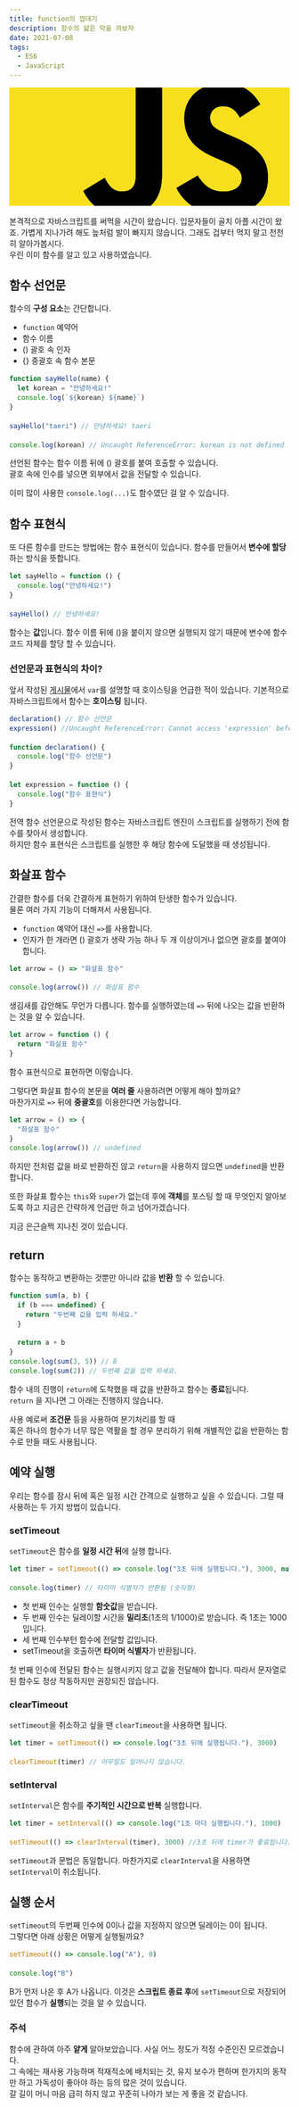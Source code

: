 ```yaml
---
title: function의 껍데기
description: 함수의 얇은 막을 까보자
date: 2021-07-08
tags:
  - ES6
  - JavaScript
---
```


![js](../../../images/js_logo.png)

본격적으로 자바스크립트를 써먹을 시간이 왔습니다. 입문자들이 골치 아플 시간이 왔죠. 가볍게 지나가려 해도 늪처럼 발이 빠지지 않습니다. 그래도 겁부터 먹지 말고 천천히 알아가봅시다.  
우린 이미 함수를 알고 있고 사용하였습니다.

## 함수 선언문

함수의 **구성 요소**는 간단합니다.

- `function` 예약어
- 함수 이름
- () 괄호 속 인자
- {} 중괄호 속 함수 본문

```js
function sayHello(name) {
  let korean = "안녕하세요!"
  console.log(`${korean} ${name}`)
}

sayHello("taeri") // 안녕하세요! taeri

console.log(korean) // Uncaught ReferenceError: korean is not defined
```

선언된 함수는 함수 이름 뒤에 () 괄호를 붙여 호출할 수 있습니다.  
괄호 속에 인수를 넣으면 외부에서 값을 전달할 수 있습니다.

이미 많이 사용한 `console.log(...)`도 함수였단 걸 알 수 있습니다.

## 함수 표현식

또 다른 함수를 만드는 방법에는 함수 표현식이 있습니다.
함수를 만들어서 **변수에 할당**하는 방식을 뜻합니다.

```js
let sayHello = function () {
  console.log("안녕하세요!")
}

sayHello() // 안녕하세요!
```

함수는 **값**입니다. 함수 이름 뒤에 ()을 붙이지 않으면 실행되지 않기 때문에 변수에 함수 코드 자체를 할당 할 수 있습니다.

### 선언문과 표현식의 차이?

앞서 작성된 [게시물](http://localhost:8000/posts/variable-constant/)에서 `var`를 설명할 때 호이스팅을 언급한 적이 있습니다.
기본적으로 자바스크립트에서 함수는 **호이스팅** 됩니다.

```js
declaration() // 함수 선언문
expression() //Uncaught ReferenceError: Cannot access 'expression' before initialization

function declaration() {
  console.log("함수 선언문")
}

let expression = function () {
  console.log("함수 표현식")
}
```

전역 함수 선언문으로 작성된 함수는 자바스크립트 엔진이 스크립트를 실행하기 전에 함수를 찾아서 생성합니다.  
하지만 함수 표현식은 스크립트를 실행한 후 해당 함수에 도달했을 때 생성됩니다.

## 화살표 함수

간결한 함수를 더욱 간결하게 표현하기 위하여 탄생한 함수가 있습니다.  
물론 여러 가지 기능이 더해져서 사용됩니다.

- `function` 예약어 대신 `=>`를 사용합니다.
- 인자가 한 개라면 () 괄호가 생략 가능 하나 두 개 이상이거나 없으면 괄호를 붙여야 합니다.

```js
let arrow = () => "화살표 함수"

console.log(arrow()) // 화살표 함수
```

생김새를 감안해도 무언가 다릅니다. 함수를 실행하였는데 `=>` 뒤에 나오는 값을 반환하는 것을 알 수 있습니다.

```js
let arrow = function () {
  return "화살표 함수"
}
```

함수 표현식으로 표현하면 이렇습니다.

그렇다면 화살표 함수의 본문을 **여러 줄** 사용하려면 어떻게 해야 할까요?  
마찬가지로 `=>` 뒤에 **중괄호**를 이용한다면 가능합니다.

```js
let arrow = () => {
  "화살표 함수"
}
console.log(arrow()) // undefined
```

하지만 전처럼 값을 바로 반환하진 않고 `return`을 사용하지 않으면 `undefined`을 반환합니다.

또한 화살표 함수는 `this`와 `super`가 없는데 후에 **객체**를 포스팅 할 때 무엇인지 알아보도록 하고 지금은 간략하게 언급만 하고 넘어가겠습니다.

지금 은근슬쩍 지나친 것이 있습니다.

## return

함수는 동작하고 변환하는 것뿐만 아니라 값을 **반환** 할 수 있습니다.

```js
function sum(a, b) {
  if (b === undefined) {
    return "두번째 값을 입력 하세요."
  }

  return a + b
}
console.log(sum(3, 5)) // 8
console.log(sum(2)) // 두번째 값을 입력 하세요.
```

함수 내의 진행이 `return`에 도착했을 때 값을 반환하고 함수는 **종료**됩니다.  
`return` 을 지나면 그 아래는 진행하지 않습니다.

사용 예로써 **조건문** 등을 사용하여 분기처리를 할 때  
혹은 하나의 함수가 너무 많은 역활을 할 경우 분리하기 위해 개별적안 값을 반환하는 함수로 만들 때도 사용됩니다.

## 예약 실행

우리는 함수를 잠시 뒤에 혹은 일정 시간 간격으로 실행하고 싶을 수 있습니다.
그럴 때 사용하는 두 가지 방법이 있습니다.

### setTimeout

`setTimeout`은 함수를 **일정 시간 뒤**에 실행 합니다.

```js
let timer = setTimeout(() => console.log("3초 뒤에 실행됩니다."), 3000, null)

console.log(timer) // 타이머 식별자가 반환됨 (숫자형)
```

- 첫 번째 인수는 실행할 **함숫값**을 받습니다.
- 두 번째 인수는 딜레이할 시간을 **밀리초**(1초의 1/1000)로 받습니다. 즉 1초는 1000입니다.
- 세 번째 인수부턴 함수에 전달할 값입니다.
- setTimeout을 호출하면 **타이머 식별자**가 반환됩니다.

첫 번째 인수에 전달된 함수는 실행시키지 않고 값을 전달해야 합니다. 따라서 문자열로 된 함수도 정상 작동하지만 권장되진 않습니다.

### clearTimeout

`setTimeout`을 취소하고 싶을 땐 `clearTimeout`을 사용하면 됩니다.

```js
let timer = setTimeout(() => console.log("3초 뒤에 실행됩니다."), 3000)

clearTimeout(timer) // 아무일도 일어나지 않습니다.
```

### setInterval

`setInterval`은 함수를 **주기적인 시간으로 반복** 실행합니다.

```js
let timer = setInterval(() => console.log("1초 마다 실행됩니다."), 1000)

setTimeout(() => clearInterval(timer), 3000) //3초 뒤에 timer가 좋료됩니다.
```

`setTimeout`과 문법은 동일합니다.
마찬가지로 `clearInterval`을 사용하면 `setInterval`이 취소됩니다.

## 실행 순서

`setTimeout`의 두번째 인수에 0이나 값을 지정하지 않으면 딜레이는 0이 됩니다.  
그렇다면 아래 상황은 어떻게 실행될까요?

```js
setTimeout(() => console.log("A"), 0)

console.log("B")
```

B가 먼저 나온 후 A가 나옵니다. 이것은 **스크립트 종료 후**에 `setTimeout`으로 저장되어있던 함수가 **실행**되는 것을 알 수 있습니다.

### 주석

함수에 관하여 아주 **얕게** 알아보았습니다. 사실 어느 정도가 적정 수준인진 모르겠습니다.  
그 속에는 재사용 가능하며 적재적소에 배치되는 것, 유지 보수가 편하며 한가지의 동작만 하고 가독성이 좋아야 하는 등의 많은 것이 있습니다.  
갈 길이 머니 마음 급히 하지 않고 꾸준히 나아가 보는 게 좋을 것 같습니다.
